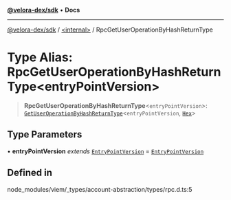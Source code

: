 [**@velora-dex/sdk**](../../README.md) • **Docs**

***

[@velora-dex/sdk](../../globals.md) / [\<internal\>](../README.md) / RpcGetUserOperationByHashReturnType

# Type Alias: RpcGetUserOperationByHashReturnType\<entryPointVersion\>

> **RpcGetUserOperationByHashReturnType**\<`entryPointVersion`\>: [`GetUserOperationByHashReturnType`](GetUserOperationByHashReturnType.md)\<`entryPointVersion`, [`Hex`](Hex.md)\>

## Type Parameters

• **entryPointVersion** *extends* [`EntryPointVersion`](EntryPointVersion.md) = [`EntryPointVersion`](EntryPointVersion.md)

## Defined in

node\_modules/viem/\_types/account-abstraction/types/rpc.d.ts:5
